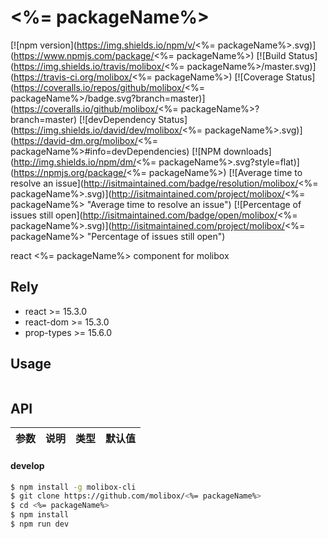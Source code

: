 # <%= packageName%>

[![npm version](https://img.shields.io/npm/v/<%= packageName%>.svg)](https://www.npmjs.com/package/<%= packageName%>)
[![Build Status](https://img.shields.io/travis/molibox/<%= packageName%>/master.svg)](https://travis-ci.org/molibox/<%= packageName%>)
[![Coverage Status](https://coveralls.io/repos/github/molibox/<%= packageName%>/badge.svg?branch=master)](https://coveralls.io/github/molibox/<%= packageName%>?branch=master)
[![devDependency Status](https://img.shields.io/david/dev/molibox/<%= packageName%>.svg)](https://david-dm.org/molibox/<%= packageName%>#info=devDependencies)
[![NPM downloads](http://img.shields.io/npm/dm/<%= packageName%>.svg?style=flat)](https://npmjs.org/package/<%= packageName%>)
[![Average time to resolve an issue](http://isitmaintained.com/badge/resolution/molibox/<%= packageName%>.svg)](http://isitmaintained.com/project/molibox/<%= packageName%> "Average time to resolve an issue")
[![Percentage of issues still open](http://isitmaintained.com/badge/open/molibox/<%= packageName%>.svg)](http://isitmaintained.com/project/molibox/<%= packageName%> "Percentage of issues still open")



react <%= packageName%> component for molibox

## Rely

- react >= 15.3.0
- react-dom >= 15.3.0
- prop-types >= 15.6.0

## Usage

```js


```



## API

|参数|说明|类型|默认值|
|:--|:---:|:--:|---:|

#### develop

```sh
$ npm install -g molibox-cli
$ git clone https://github.com/molibox/<%= packageName%>
$ cd <%= packageName%>
$ npm install
$ npm run dev
```

